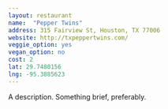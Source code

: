 ```yaml
---
layout: restaurant
name:  "Pepper Twins"
address: 315 Fairview St, Houston, TX 77006
website: http://txpeppertwins.com/
veggie_option: yes
vegan_option: no
cost: 2
lat: 29.7480156
lng: -95.3885623
---
```


A description. Something brief, preferably.
